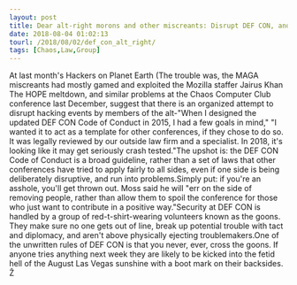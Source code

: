 ```yaml
---
layout: post
title: Dear alt-right morons and other miscreants: Disrupt DEF CON, and the goons will 'ave you
date: 2018-08-04 01:02:13
tourl: /2018/08/02/def_con_alt_right/
tags: [Chaos,Law,Group]
---
```

At last month's Hackers on Planet Earth (The trouble was, the MAGA miscreants had mostly gamed and exploited the Mozilla staffer Jairus Khan The HOPE meltdown, and similar problems at the Chaos Computer Club conference last December, suggest that there is an organized attempt to disrupt hacking events by members of the alt-"When I designed the updated DEF CON Code of Conduct in 2015, I had a few goals in mind," "I wanted it to act as a template for other conferences, if they chose to do so. It was legally reviewed by our outside law firm and a specialist. In 2018, it's looking like it may get seriously crash tested."The upshot is: the DEF CON Code of Conduct is a broad guideline, rather than a set of laws that other conferences have tried to apply fairly to all sides, even if one side is being deliberately disruptive, and run into problems.Simply put: if you're an asshole, you'll get thrown out. Moss said he will "err on the side of removing people, rather than allow them to spoil the conference for those who just want to contribute in a positive way."Security at DEF CON is handled by a group of red-t-shirt-wearing volunteers known as the goons. They make sure no one gets out of line, break up potential trouble with tact and diplomacy, and aren't above physically ejecting troublemakers.One of the unwritten rules of DEF CON is that you never, ever, cross the goons. If anyone tries anything next week they are likely to be kicked into the fetid hell of the August Las Vegas sunshine with a boot mark on their backsides. Ž